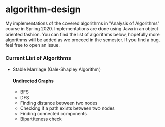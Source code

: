 # algorithm-design
My implementations of the covered algorithms in "Analysis of Algorithms" course in Spring 2020. Implementations are done using Java in an object oriented fashion. You can find the list of algorithms below, hopefully more algorithms will be added as we proceed in the semester. If you find a bug, feel free to open an issue.

### Current List of Algorithms
* Stable Marriage (Gale-Shapley Algorithm)

  #### Undirected Graphs
  * BFS
  * DFS
  * Finding distance between two nodes
  * Checking if a path exists between two nodes
  * Finding connected components
  * Bipartiteness check
